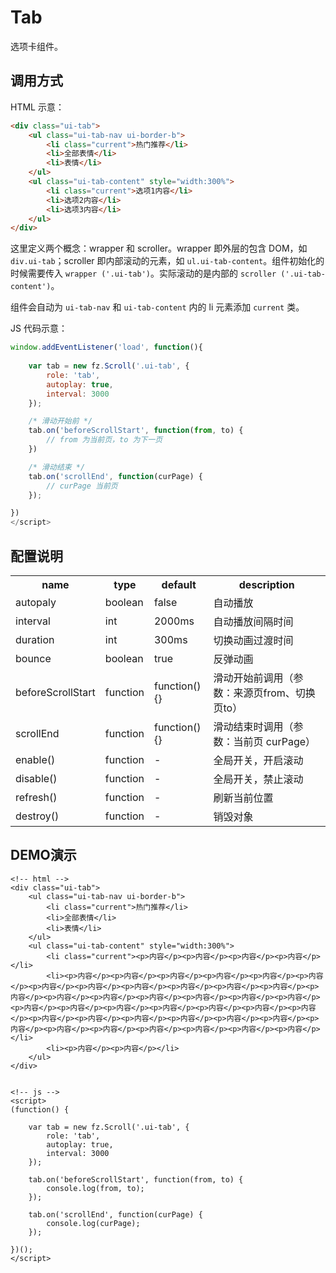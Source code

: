 # Tab

选项卡组件。

## 调用方式

HTML 示意：
```html
<div class="ui-tab">
    <ul class="ui-tab-nav ui-border-b">
        <li class="current">热门推荐</li>
        <li>全部表情</li>
        <li>表情</li>
    </ul>
    <ul class="ui-tab-content" style="width:300%">
        <li class="current">选项1内容</li>
        <li>选项2内容</li>
        <li>选项3内容</li>
    </ul>
</div>

```

这里定义两个概念：wrapper 和 scroller。wrapper 即外层的包含 DOM，如 `div.ui-tab`；scroller 即内部滚动的元素，如 `ul.ui-tab-content`。组件初始化的时候需要传入 `wrapper ('.ui-tab')`。实际滚动的是内部的 `scroller ('.ui-tab-content')`。

组件会自动为 `ui-tab-nav` 和 `ui-tab-content` 内的 li 元素添加 `current` 类。


JS 代码示意：
```js
window.addEventListener('load', function(){
	
	var tab = new fz.Scroll('.ui-tab', {
		role: 'tab',
		autoplay: true,
		interval: 3000
	});

	/* 滑动开始前 */
	tab.on('beforeScrollStart', function(from, to) {
		// from 为当前页，to 为下一页
	})

	/* 滑动结束 */
	tab.on('scrollEnd', function(curPage) {
		// curPage 当前页
	});

})
</script>
```


## 配置说明

<table width="100%">
	<tr>
		<th>name</th>
		<th>type</th>
		<th>default</th>
		<th>description</th>
	</tr>
	<tr>
		<td>autopaly</td>
		<td>boolean</td>
		<td>false</td>
		<td>自动播放</td>
	</tr>
	<tr>
		<td>interval</td>
		<td>int</td>
		<td>2000ms</td>
		<td>自动播放间隔时间</td>
	</tr>
	<tr>
		<td>duration</td>
		<td>int</td>
		<td>300ms</td>
		<td>切换动画过渡时间</td>
	</tr>
	<tr>
		<td>bounce</td>
		<td>boolean</td>
		<td>true</td>
		<td>反弹动画</td>
	</tr>
	<tr>
		<td>beforeScrollStart</td>
		<td>function</td>
		<td>function(){}</td>
		<td>滑动开始前调用（参数：来源页from、切换页to）</td>
	</tr>
	<tr>
		<td>scrollEnd</td>
		<td>function</td>
		<td>function(){}</td>
		<td>滑动结束时调用（参数：当前页 curPage）</td>
	</tr>
	<tr>
		<td>enable()</td>
		<td>function</td>
		<td>-</td>
		<td>全局开关，开启滚动</td>
	</tr>
	<tr>
		<td>disable()</td>
		<td>function</td>
		<td>-</td>
		<td>全局开关，禁止滚动</td>
	</tr>
	<tr>
		<td>refresh()</td>
		<td>function</td>
		<td>-</td>
		<td>刷新当前位置</td>
	</tr>
	<tr>
		<td>destroy()</td>
		<td>function</td>
		<td>-</td>
		<td>销毁对象</td>
	</tr>
</table>



## DEMO演示

```iframe
<!-- html -->
<div class="ui-tab">
    <ul class="ui-tab-nav ui-border-b">
        <li class="current">热门推荐</li>
        <li>全部表情</li>
        <li>表情</li>
    </ul>
    <ul class="ui-tab-content" style="width:300%">
        <li class="current"><p>内容</p><p>内容</p><p>内容</p><p>内容</p></li>
        <li><p>内容</p><p>内容</p><p>内容</p><p>内容</p><p>内容</p><p>内容</p><p>内容</p><p>内容</p><p>内容</p><p>内容</p><p>内容</p><p>内容</p><p>内容</p><p>内容</p><p>内容</p><p>内容</p><p>内容</p><p>内容</p><p>内容</p><p>内容</p><p>内容</p><p>内容</p><p>内容</p><p>内容</p><p>内容</p><p>内容</p><p>内容</p><p>内容</p><p>内容</p><p>内容</p><p>内容</p><p>内容</p><p>内容</p><p>内容</p><p>内容</p><p>内容</p><p>内容</p><p>内容</p><p>内容</p></li>
        <li><p>内容</p><p>内容</p></li>
    </ul>
</div>


<!-- js -->
<script>
(function() {
	
	var tab = new fz.Scroll('.ui-tab', {
		role: 'tab',
		autoplay: true,
		interval: 3000
	});

	tab.on('beforeScrollStart', function(from, to) {
		console.log(from, to);
	});

	tab.on('scrollEnd', function(curPage) {
		console.log(curPage);
	});

})();
</script>
```